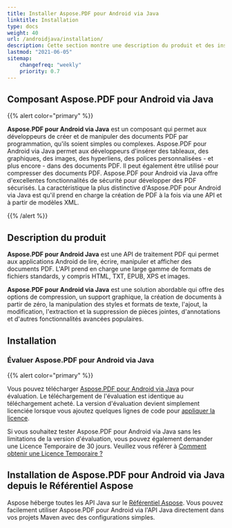 ```yaml
---
title: Installer Aspose.PDF pour Android via Java
linktitle: Installation
type: docs
weight: 40
url: /androidjava/installation/
description: Cette section montre une description du produit et des instructions pour installer Aspose.PDF pour Android via Java par vous-même, ainsi qu'en utilisant NuGet.
lastmod: "2021-06-05"
sitemap:
    changefreq: "weekly"
    priority: 0.7
---
```


## Composant Aspose.PDF pour Android via Java

{{% alert color="primary" %}}

**Aspose.PDF pour Android via Java** est un composant qui permet aux développeurs de créer et de manipuler des documents PDF par programmation, qu'ils soient simples ou complexes. Aspose.PDF pour Android via Java permet aux développeurs d'insérer des tableaux, des graphiques, des images, des hyperliens, des polices personnalisées - et plus encore - dans des documents PDF. Il peut également être utilisé pour compresser des documents PDF. Aspose.PDF pour Android via Java offre d'excellentes fonctionnalités de sécurité pour développer des PDF sécurisés. La caractéristique la plus distinctive d'Aspose.PDF pour Android via Java est qu'il prend en charge la création de PDF à la fois via une API et à partir de modèles XML.

{{% /alert %}}

## Description du produit

**Aspose.PDF pour Android Java** est une API de traitement PDF qui permet aux applications Android de lire, écrire, manipuler et afficher des documents PDF. L'API prend en charge une large gamme de formats de fichiers standards, y compris HTML, TXT, EPUB, XPS et images.

**Aspose.PDF pour Android via Java** est une solution abordable qui offre des options de compression, un support graphique, la création de documents à partir de zéro, la manipulation des styles et formats de texte, l'ajout, la modification, l'extraction et la suppression de pièces jointes, d'annotations et d'autres fonctionnalités avancées populaires.

## Installation

### Évaluer Aspose.PDF pour Android via Java

{{% alert color="primary" %}} 

Vous pouvez télécharger [Aspose.PDF pour Android via Java](https://repository.aspose.com/webapp/#/artifacts/browse/tree/General/repo/com/aspose/aspose-pdf-android-via-java) pour évaluation.
 Le téléchargement de l'évaluation est identique au téléchargement acheté. La version d'évaluation devient simplement licenciée lorsque vous ajoutez quelques lignes de code pour [appliquer la licence](/pdf/androidjava/licensing/).

Si vous souhaitez tester Aspose.PDF pour Android via Java sans les limitations de la version d'évaluation, vous pouvez également demander une Licence Temporaire de 30 jours. Veuillez vous référer à [Comment obtenir une Licence Temporaire ?](https://purchase.aspose.com/temporary-license)

## Installation de Aspose.PDF pour Android via Java depuis le Référentiel Aspose

Aspose héberge toutes les API Java sur le [Référentiel Aspose](https://repository.aspose.com/webapp/#/artifacts/browse/tree/General/repo/com/aspose/aspose-pdf-android-via-java). Vous pouvez facilement utiliser Aspose.PDF pour Android via l'API Java directement dans vos projets Maven avec des configurations simples.